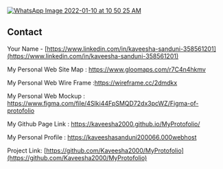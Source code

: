 [![WhatsApp Image 2022-01-10 at 10 50 25 AM](https://user-images.githubusercontent.com/89467866/148721523-7536bb6a-45d6-4c01-b4d7-08d3f178db2a.jpeg)](https://kaveesha2000.github.io/MyProtofolio/)
## Contact

Your Name - [https://www.linkedin.com/in/kaveesha-sanduni-358561201](https://www.linkedin.com/in/kaveesha-sanduni-358561201) 

My Personal Web Site Map : https://www.gloomaps.com/r7C4n4hkmv

My Personal Web Wire Frame :https://wireframe.cc/2dmdkx

My Personal Web Mockup : https://www.figma.com/file/4SIki44FpSMQD72dx3pcWZ/Figma-of-protofolio

My Github Page Link : https://kaveesha2000.github.io/MyProtofolio/

My Personal Profile : https://kaveeshasanduni200066.000webhost

Project Link: [https://github.com/Kaveesha2000/MyProtofolio](https://github.com/Kaveesha2000/MyProtofolio)
